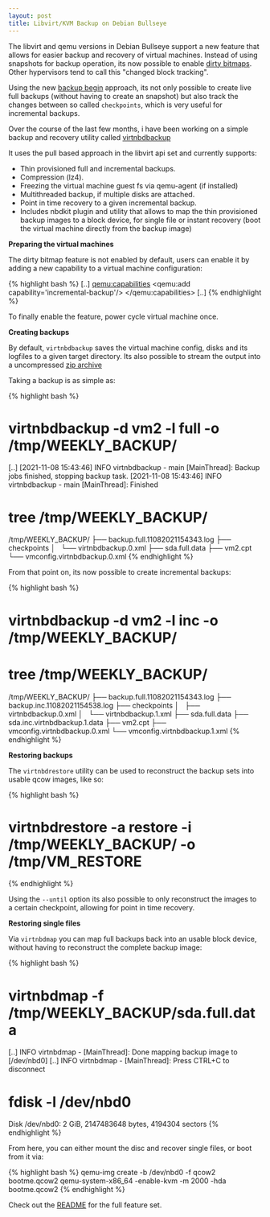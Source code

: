```yaml
---
layout: post
title: Libvirt/KVM Backup on Debian Bullseye
---
```


The libvirt and qemu versions in Debian Bullseye support a new feature that
allows for easier backup and recovery of virtual machines. Instead of using
snapshots for backup operation, its now possible to enable [dirty
bitmaps](https://www.qemu.org/docs/master/interop/bitmaps.html). Other
hypervisors tend to call this "changed block tracking".

Using the new [backup
begin](https://libvirt.org/kbase/live_full_disk_backup.html) approach, its not
only possible to create live full backups (without having to create an
snapshot) but also track the changes between so called `checkpoints`, 
which is very useful for incremental backups.

Over the course of the last few months, i have been working on a
simple backup and recovery utility called [virtnbdbackup](https://github.com/abbbi/virtnbdbackup)

It uses the pull based approach in the libvirt api set and currently
supports:

 * Thin provisioned full and incremental backups.
 * Compression (lz4).
 * Freezing the virtual machine guest fs via qemu-agent (if installed)
 * Multithreaded backup, if multiple disks are attached.
 * Point in time recovery to a given incremental backup.
 * Includes nbdkit plugin and utility that allows to map the thin provisioned
   backup images to a block device, for single file or instant recovery (boot
   the virtual machine directly from the backup image)

**Preparing the virtual machines**

The dirty bitmap feature is not enabled by default, users can enable
it by adding a new capability to a virtual machine configuration:

{% highlight bash %}
 <domain type='kvm' id='1' xmlns:qemu='http://libvirt.org/schemas/domain/qemu/1.0'>
 [..]
 <qemu:capabilities>
   <qemu:add capability='incremental-backup'/>
 </qemu:capabilities>
 [..]
 </domain>
{% endhighlight %}

To finally enable the feature, power cycle virtual machine once.

**Creating backups**

By default, `virtnbdbackup` saves the virtual machine config, disks and 
its logfiles to a given target directory. Its also possible to stream
the output into a uncompressed [zip archive](https://github.com/abbbi/virtnbdbackup#pipe-data-to-other-hosts)

Taking a backup is as simple as:

{% highlight bash %}
# virtnbdbackup -d vm2 -l full -o /tmp/WEEKLY_BACKUP/
 [..]
[2021-11-08 15:43:46] INFO virtnbdbackup - main [MainThread]: Backup jobs finished, stopping backup task.
[2021-11-08 15:43:46] INFO virtnbdbackup - main [MainThread]: Finished

# tree /tmp/WEEKLY_BACKUP/
 /tmp/WEEKLY_BACKUP/
├── backup.full.11082021154343.log
├── checkpoints
│   └── virtnbdbackup.0.xml
├── sda.full.data
├── vm2.cpt
└── vmconfig.virtnbdbackup.0.xml
{% endhighlight %}

From that point on, its now possible to create incremental backups:

{% highlight bash %}
 # virtnbdbackup -d vm2 -l inc -o /tmp/WEEKLY_BACKUP/

 # tree /tmp/WEEKLY_BACKUP/
 /tmp/WEEKLY_BACKUP/
├── backup.full.11082021154343.log
├── backup.inc.11082021154538.log
├── checkpoints
│   ├── virtnbdbackup.0.xml
│   └── virtnbdbackup.1.xml
├── sda.full.data
├── sda.inc.virtnbdbackup.1.data
├── vm2.cpt
├── vmconfig.virtnbdbackup.0.xml
└── vmconfig.virtnbdbackup.1.xml
{% endhighlight %}

**Restoring backups**

The `virtnbdrestore` utility can be used to reconstruct the backup sets
into usable qcow images, like so:

{% highlight bash %}
 # virtnbdrestore -a restore -i /tmp/WEEKLY_BACKUP/ -o /tmp/VM_RESTORE
{% endhighlight %}

Using the `--until` option its also possible to only reconstruct the
images to a certain checkpoint, allowing for point in time recovery.

**Restoring single files**

Via `virtnbdmap` you can map full backups back into an usable block device,
without having to reconstruct the complete backup image:

{% highlight bash %}
# virtnbdmap -f /tmp/WEEKLY_BACKUP/sda.full.data
 [..] INFO virtnbdmap - <module> [MainThread]: Done mapping backup image to [/dev/nbd0]
 [..] INFO virtnbdmap - <module> [MainThread]: Press CTRL+C to disconnect
# fdisk -l /dev/nbd0
Disk /dev/nbd0: 2 GiB, 2147483648 bytes, 4194304 sectors
{% endhighlight %}

From here, you can either mount the disc and recover single files, or boot
from it via:

{% highlight bash %}
qemu-img create -b /dev/nbd0 -f qcow2 bootme.qcow2
qemu-system-x86_64 -enable-kvm -m 2000 -hda bootme.qcow2
{% endhighlight %}

Check out the [README](https://github.com/abbbi/virtnbdbackup#readme) for the full
feature set.
